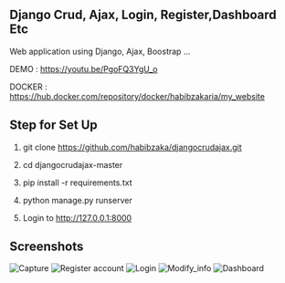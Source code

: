 ## Django Crud, Ajax, Login, Register,Dashboard Etc

Web application using Django, Ajax, Boostrap ...

DEMO : https://youtu.be/PgoFQ3YgU_o

DOCKER : https://hub.docker.com/repository/docker/habibzakaria/my_website

## Step for Set Up

 1. git clone https://github.com/habibzaka/djangocrudajax.git
 
 2.  cd djangocrudajax-master

 3. pip install -r requirements.txt

 4. python manage.py runserver

 5. Login to http://127.0.0.1:8000
 
 ## Screenshots
 
![Capture](https://user-images.githubusercontent.com/17393730/98456557-6260b400-217f-11eb-9aa6-4662dec58779.PNG)
![Register account](https://user-images.githubusercontent.com/17393730/98456540-33e2d900-217f-11eb-8a9b-f361ccafbbec.PNG)
![Login](https://user-images.githubusercontent.com/17393730/98456542-347b6f80-217f-11eb-9047-86fbc674288d.PNG)
 ![Modify_info](https://user-images.githubusercontent.com/17393730/98456538-334a4280-217f-11eb-8e4c-60d66d44282a.PNG)
![Dashboard](https://user-images.githubusercontent.com/17393730/98456543-347b6f80-217f-11eb-97db-bd694c2d3669.PNG)
 
 




